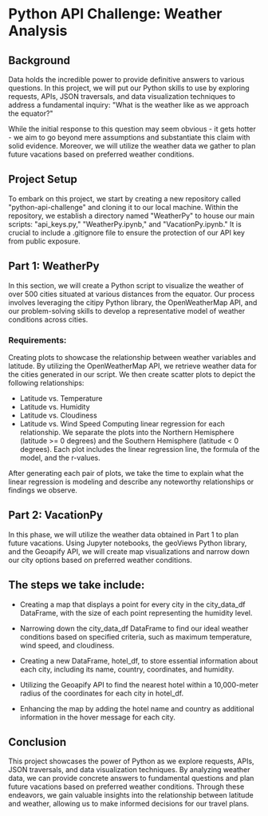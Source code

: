 # Python API Challenge: Weather Analysis 
## Background
Data holds the incredible power to provide definitive answers to various questions. In this project, we will put our Python skills to use by exploring requests, APIs, JSON traversals, and data visualization techniques to address a fundamental inquiry: "What is the weather like as we approach the equator?"

While the initial response to this question may seem obvious - it gets hotter - we aim to go beyond mere assumptions and substantiate this claim with solid evidence. Moreover, we will utilize the weather data we gather to plan future vacations based on preferred weather conditions.

## Project Setup
To embark on this project, we start by creating a new repository called "python-api-challenge" and cloning it to our local machine. Within the repository, we establish a directory named "WeatherPy" to house our main scripts: "api_keys.py," "WeatherPy.ipynb," and "VacationPy.ipynb." It is crucial to include a .gitignore file to ensure the protection of our API key from public exposure.

## Part 1: WeatherPy
In this section, we will create a Python script to visualize the weather of over 500 cities situated at various distances from the equator. Our process involves leveraging the citipy Python library, the OpenWeatherMap API, and our problem-solving skills to develop a representative model of weather conditions across cities.

### Requirements:

Creating plots to showcase the relationship between weather variables and latitude. By utilizing the OpenWeatherMap API, we retrieve weather data for the cities generated in our script. We then create scatter plots to depict the following relationships:

* Latitude vs. Temperature
* Latitude vs. Humidity
* Latitude vs. Cloudiness
* Latitude vs. Wind Speed
Computing linear regression for each relationship. We separate the plots into the Northern Hemisphere (latitude >= 0 degrees) and the Southern Hemisphere (latitude < 0 degrees). Each plot includes the linear regression line, the formula of the model, and the r-values.

After generating each pair of plots, we take the time to explain what the linear regression is modeling and describe any noteworthy relationships or findings we observe.

## Part 2: VacationPy
In this phase, we will utilize the weather data obtained in Part 1 to plan future vacations. Using Jupyter notebooks, the geoViews Python library, and the Geoapify API, we will create map visualizations and narrow down our city options based on preferred weather conditions.

## The steps we take include:

* Creating a map that displays a point for every city in the city_data_df DataFrame, with the size of each point representing the humidity level.

* Narrowing down the city_data_df DataFrame to find our ideal weather conditions based on specified criteria, such as maximum temperature, wind speed, and cloudiness.

* Creating a new DataFrame, hotel_df, to store essential information about each city, including its name, country, coordinates, and humidity.

* Utilizing the Geoapify API to find the nearest hotel within a 10,000-meter radius of the coordinates for each city in hotel_df.

* Enhancing the map by adding the hotel name and country as additional information in the hover message for each city.

## Conclusion
This project showcases the power of Python as we explore requests, APIs, JSON traversals, and data visualization techniques. By analyzing weather data, we can provide concrete answers to fundamental questions and plan future vacations based on preferred weather conditions. Through these endeavors, we gain valuable insights into the relationship between latitude and weather, allowing us to make informed decisions for our travel plans.
